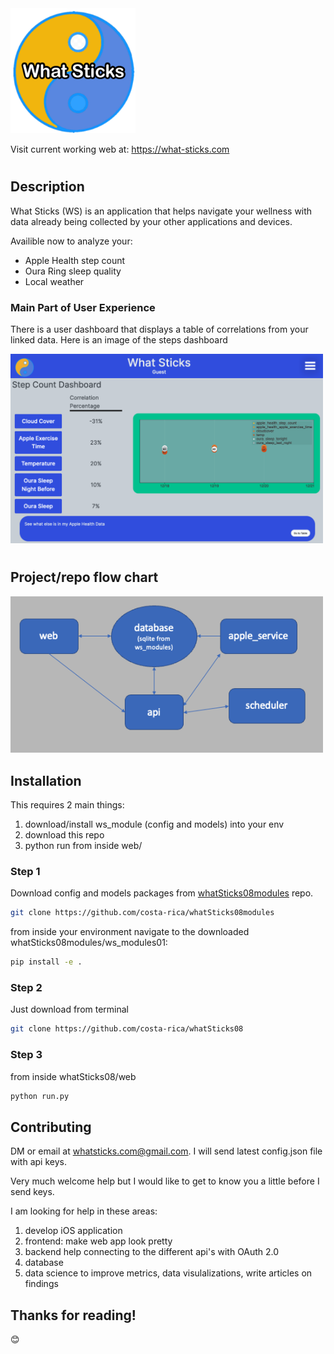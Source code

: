 
<img src="https://github.com/costa-rica/whatSticks08/blob/github-main/web/app_package/static/images/wshLogo_300px_doodle02.png?raw=true" alt="what sticks logo" width="200"/>

Visit current working web at:
https://what-sticks.com
#
## Description
What Sticks (WS) is an application that helps navigate your wellness with data already being collected by your other applications and devices.

Availible now to analyze your:
- Apple Health step count
- Oura Ring sleep quality
- Local weather

### Main Part of User Experience
There is a user dashboard that displays a table of correlations from your linked data. Here is an image of the steps dashboard

<img src="https://github.com/costa-rica/whatSticks08/blob/github-main/web/app_package/static/images/readme/stepsDashScreenShot.png?raw=true" alt="ws dash screenshot" width="500"/>

#
## Project/repo flow chart
<img src="https://github.com/costa-rica/whatSticks08/blob/github-main/web/app_package/static/images/readme/projectFlowChart.png?raw=true" alt="ws project flowchart" width="500"/>




## Installation
This requires 2 main things:
1. download/install ws_module (config and models) into your env
2. download this repo
3. python run from inside web/

### Step 1
Download config and models packages from [whatSticks08modules](https://github.com/costa-rica/whatSticks08modules) repo.

```bash
git clone https://github.com/costa-rica/whatSticks08modules
```
from inside your environment navigate to the downloaded whatSticks08modules/ws_modules01:
```bash
pip install -e .
```
### Step 2
Just download from terminal
```bash
git clone https://github.com/costa-rica/whatSticks08
```

### Step 3
from inside whatSticks08/web
```bash
python run.py
```


## Contributing
DM or email at whatsticks.com@gmail.com. 
I will send latest config.json file with api keys.

Very much welcome help but I would like to get to know you a little before I send keys. 

I am looking for help in these areas:
1. develop iOS application
2. frontend: make web app look pretty
3. backend help connecting to the different api's with OAuth 2.0
4. database
5. data science to improve metrics, data visulalizations, write articles on findings


## Thanks for reading!
:blush:
